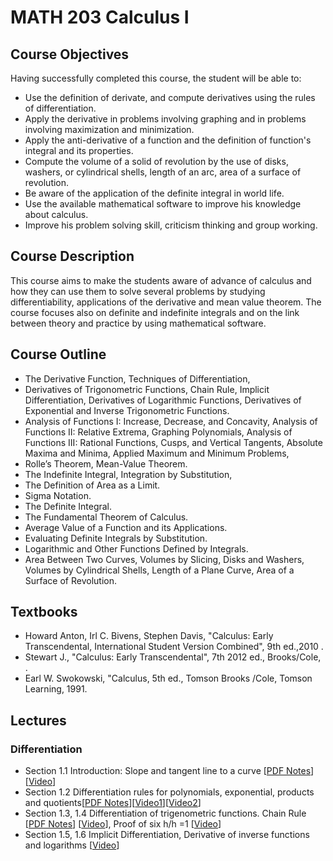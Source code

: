# MATH 203 Calculus I
## Course Objectives
Having successfully completed this course, the student will be able to:
* Use the definition of derivate, and compute derivatives using the rules of differentiation.
* Apply the derivative in problems involving graphing and in problems involving maximization and minimization.
* Apply the anti-derivative of a function and the definition of function's integral and its properties.
* Compute the volume of a solid of revolution by the use of disks, washers, or cylindrical shells, length of an arc, area of a surface of revolution.
* Be aware of the application of the definite integral in world life.
* Use the available mathematical software to improve his knowledge about calculus.
* Improve his problem solving skill, criticism thinking and group working.
## Course Description
This course aims to make the students aware of advance of calculus and how they can use them to solve several problems by studying differentiability, applications of the derivative and mean value theorem. The course focuses also on definite and indefinite integrals and on the link between theory and practice by using mathematical software.
## Course Outline
* The Derivative Function, Techniques of Differentiation,
* Derivatives of Trigonometric Functions, Chain Rule, Implicit Differentiation, Derivatives of Logarithmic Functions, Derivatives of Exponential and Inverse Trigonometric Functions.
* Analysis of Functions I: Increase, Decrease, and Concavity, Analysis of Functions II: Relative Extrema, Graphing Polynomials, Analysis of Functions III: Rational Functions, Cusps, and Vertical Tangents, Absolute Maxima and Minima, Applied Maximum and Minimum Problems,
* Rolle’s Theorem, Mean-Value Theorem.
* The Indefinite Integral, Integration by Substitution,
* The Definition of Area as a Limit.
* Sigma Notation.
* The Definite Integral.
* The Fundamental Theorem of Calculus.
* Average Value of a Function and its Applications.
* Evaluating Definite Integrals by Substitution.
* Logarithmic and Other Functions Defined by Integrals.
* Area Between Two Curves, Volumes by Slicing, Disks and Washers, Volumes by Cylindrical Shells, Length of a Plane Curve, Area of a Surface of Revolution.
## Textbooks
* Howard Anton, Irl C. Bivens, Stephen Davis, "Calculus: Early Transcendental, International Student Version Combined", 9th ed.,2010 .
* Stewart J., "Calculus: Early Transcendental", 7th 2012 ed., Brooks/Cole, .
* Earl W. Swokowski, "Calculus, 5th ed., Tomson Brooks /Cole, Tomson Learning, 1991.
## Lectures
### Differentiation
* Section 1.1 Introduction: Slope and tangent line to a curve [[PDF Notes](./PDF_Slides/Diff_section1.1.pdf)][[Video](https://youtu.be/rANmnZWhXsw)]
* Section 1.2 Differentiation rules for polynomials, exponential, products and quotients[[PDF Notes](./PDF_Slides/Diff_section1.2.pdf)][[Video1](https://youtu.be/GbLFWLAoFOE)][[Video2](https://youtu.be/2o7wsLAnLiA)]
* Section 1.3, 1.4 Differentiation of trigenometric functions. Chain Rule [[PDF Notes](./PDF_Slides/chapt1-sections_trigenometric_chain_rule.pdf)] [[Video](https://youtu.be/gsl2dN8Wio4)], Proof of six h/h =1 [[Video](https://www.youtube.com/watch?v=Os4dYkL5IuM)]
* Section 1.5, 1.6 Implicit Differentiation, Derivative of inverse functions and logarithms [[Video](https://youtu.be/q6vQwrmQ688)]

